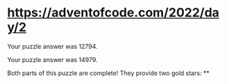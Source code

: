 # https://adventofcode.com/2022/day/2

Your puzzle answer was 12794.

Your puzzle answer was 14979.

Both parts of this puzzle are complete! They provide two gold stars: **
